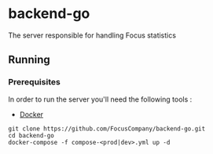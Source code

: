 # backend-go

The server responsible for handling Focus statistics

## Running
### Prerequisites
In order to run the server you'll need the following tools :
 - [Docker](https://docs.docker.com/engine/installation/#supported-platforms)

```
git clone https://github.com/FocusCompany/backend-go.git
cd backend-go
docker-compose -f compose-<prod|dev>.yml up -d
```
